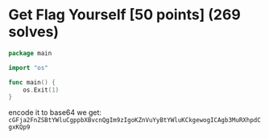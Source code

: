 # Get Flag Yourself [50 points] (269 solves)
```Go
package main

import "os"

func main() {
    os.Exit(1)
}
```
encode it to base64 we get: `cGFja2FnZSBtYWluCgppbXBvcnQgIm9zIgoKZnVuYyBtYWluKCkgewogICAgb3MuRXhpdCgxKQp9`
